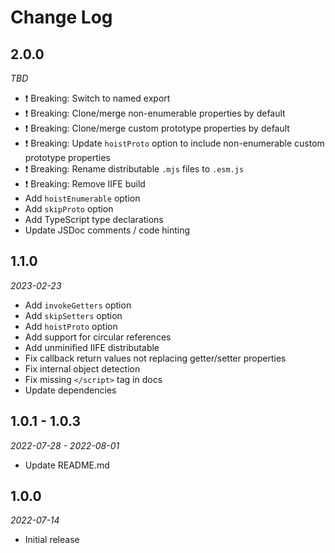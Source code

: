 # Change Log

## 2.0.0

_TBD_

- ❗️ Breaking: Switch to named export
- ❗️ Breaking: Clone/merge non-enumerable properties by default
- ❗️ Breaking: Clone/merge custom prototype properties by default
- ❗️ Breaking: Update `hoistProto` option to include non-enumerable custom prototype properties
- ❗️ Breaking: Rename distributable `.mjs` files to `.esm.js`
- ❗️ Breaking: Remove IIFE build
- Add `hoistEnumerable` option
- Add `skipProto` option
- Add TypeScript type declarations
- Update JSDoc comments / code hinting

## 1.1.0

_2023-02-23_

- Add `invokeGetters` option
- Add `skipSetters` option
- Add `hoistProto` option
- Add support for circular references
- Add unminified IIFE distributable
- Fix callback return values not replacing getter/setter properties
- Fix internal object detection
- Fix missing `</script>` tag in docs
- Update dependencies

## 1.0.1 - 1.0.3

_2022-07-28 - 2022-08-01_

- Update README.md

## 1.0.0

_2022-07-14_

- Initial release
